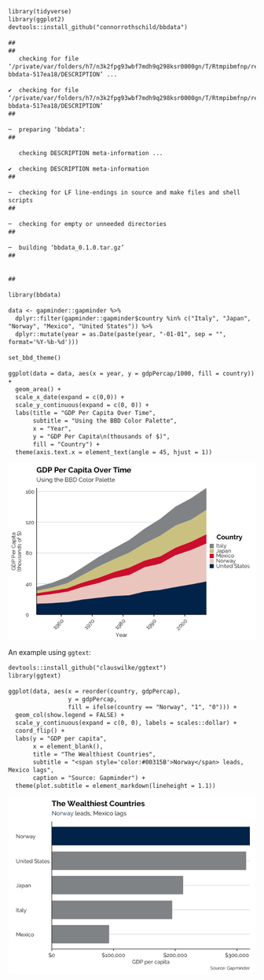     library(tidyverse)
    library(ggplot2)
    devtools::install_github("connorrothschild/bbdata")

    ## 
    ##   
       checking for file ‘/private/var/folders/h7/n3k2fpg93wbf7mdh9q298ksr0000gn/T/Rtmpibmfnp/remotes1052559c5ba44/connorrothschild-bbdata-517ea18/DESCRIPTION’ ...
      
    ✔  checking for file ‘/private/var/folders/h7/n3k2fpg93wbf7mdh9q298ksr0000gn/T/Rtmpibmfnp/remotes1052559c5ba44/connorrothschild-bbdata-517ea18/DESCRIPTION’
    ## 
      
    ─  preparing ‘bbdata’:
    ## 
      
       checking DESCRIPTION meta-information ...
      
    ✔  checking DESCRIPTION meta-information
    ## 
      
    ─  checking for LF line-endings in source and make files and shell scripts
    ## 
      
    ─  checking for empty or unneeded directories
    ## 
      
    ─  building ‘bbdata_0.1.0.tar.gz’
    ## 
      
       
    ## 

    library(bbdata)

    data <- gapminder::gapminder %>% 
      dplyr::filter(gapminder::gapminder$country %in% c("Italy", "Japan", "Norway", "Mexico", "United States")) %>%
      dplyr::mutate(year = as.Date(paste(year, "-01-01", sep = "", format='%Y-%b-%d')))

    set_bbd_theme()

    ggplot(data = data, aes(x = year, y = gdpPercap/1000, fill = country)) +
      geom_area() +
      scale_x_date(expand = c(0,0)) +
      scale_y_continuous(expand = c(0, 0)) +
      labs(title = "GDP Per Capita Over Time",
           subtitle = "Using the BBD Color Palette",
           x = "Year",
           y = "GDP Per Capita\n(thousands of $)",
           fill = "Country") + 
      theme(axis.text.x = element_text(angle = 45, hjust = 1))

![](README_files/figure-markdown_strict/unnamed-chunk-1-1.png)

An example using `ggtext`:

    devtools::install_github("clauswilke/ggtext")
    library(ggtext)

    ggplot(data, aes(x = reorder(country, gdpPercap), 
                     y = gdpPercap, 
                     fill = ifelse(country == "Norway", "1", "0"))) +
      geom_col(show.legend = FALSE) +
      scale_y_continuous(expand = c(0, 0), labels = scales::dollar) +
      coord_flip() +
      labs(y = "GDP per capita",
           x = element_blank(),
           title = "The Wealthiest Countries",
           subtitle = "<span style='color:#00315B'>Norway</span> leads, Mexico lags",
           caption = "Source: Gapminder") +
      theme(plot.subtitle = element_markdown(lineheight = 1.1))

![](README_files/figure-markdown_strict/unnamed-chunk-2-1.png)
